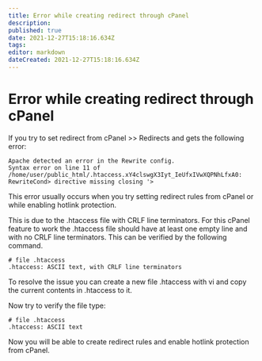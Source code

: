 ```yaml
---
title: Error while creating redirect through cPanel
description: 
published: true
date: 2021-12-27T15:18:16.634Z
tags: 
editor: markdown
dateCreated: 2021-12-27T15:18:16.634Z
---
```


# Error while creating redirect through cPanel


If you try to set redirect from cPanel >> Redirects and gets the following error:

```
Apache detected an error in the Rewrite config.
Syntax error on line 11 of /home/user/public_html/.htaccess.xY4clswgX3Iyt_IeUfxIVwXQPNhLfxA0:
RewriteCond> directive missing closing '>
```
This error usually occurs when you try setting redirect rules from cPanel or  while enabling hotlink protection.

This is due to the .htaccess file with CRLF line terminators. For this cPanel feature to work the .htaccess file should have at least one empty line and with no CRLF line terminators. This can be verified by the following command.

```
# file .htaccess
.htaccess: ASCII text, with CRLF line terminators
```

To resolve the issue you can create a new file .htaccess with vi and copy the current contents in .htaccess to it.

Now try to verify the file type:

```
# file .htaccess
.htaccess: ASCII text
```

Now you will be able to create redirect rules and enable hotlink protection from cPanel.
